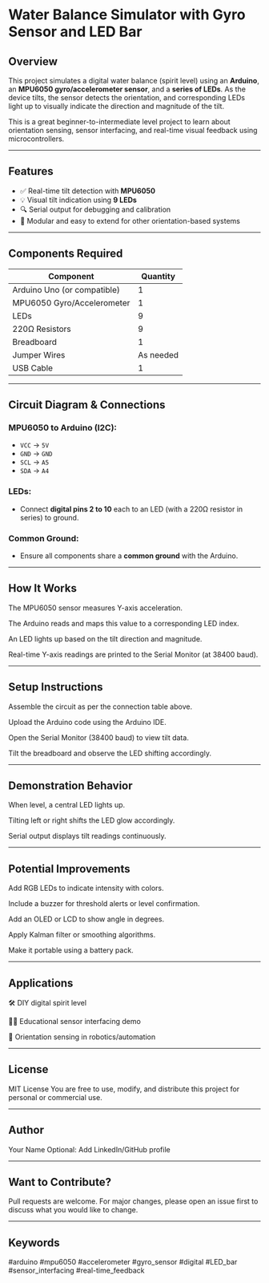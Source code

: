 # Water Balance Simulator with Gyro Sensor and LED Bar

## Overview
This project simulates a digital water balance (spirit level) using an **Arduino**, an **MPU6050 gyro/accelerometer sensor**, and a **series of LEDs**. As the device tilts, the sensor detects the orientation, and corresponding LEDs light up to visually indicate the direction and magnitude of the tilt.

This is a great beginner-to-intermediate level project to learn about orientation sensing, sensor interfacing, and real-time visual feedback using microcontrollers.

---

## Features
- ✅ Real-time tilt detection with **MPU6050**
- 💡 Visual tilt indication using **9 LEDs**
- 🔍 Serial output for debugging and calibration
- 🔄 Modular and easy to extend for other orientation-based systems

---

## Components Required
| Component                   | Quantity |
|----------------------------|----------|
| Arduino Uno (or compatible)| 1        |
| MPU6050 Gyro/Accelerometer | 1        |
| LEDs                       | 9        |
| 220Ω Resistors             | 9        |
| Breadboard                 | 1        |
| Jumper Wires               | As needed|
| USB Cable                  | 1        |

---

## Circuit Diagram & Connections

### MPU6050 to Arduino (I2C):
- `VCC` → `5V`
- `GND` → `GND`
- `SCL` → `A5`
- `SDA` → `A4`

### LEDs:
- Connect **digital pins 2 to 10** each to an LED (with a 220Ω resistor in series) to ground.

### Common Ground:
- Ensure all components share a **common ground** with the Arduino.

---

## How It Works
The MPU6050 sensor measures Y-axis acceleration.

The Arduino reads and maps this value to a corresponding LED index.

An LED lights up based on the tilt direction and magnitude.

Real-time Y-axis readings are printed to the Serial Monitor (at 38400 baud).

---

## Setup Instructions
Assemble the circuit as per the connection table above.

Upload the Arduino code using the Arduino IDE.

Open the Serial Monitor (38400 baud) to view tilt data.

Tilt the breadboard and observe the LED shifting accordingly.

---

## Demonstration Behavior
When level, a central LED lights up.

Tilting left or right shifts the LED glow accordingly.

Serial output displays tilt readings continuously.

---

## Potential Improvements
Add RGB LEDs to indicate intensity with colors.

Include a buzzer for threshold alerts or level confirmation.

Add an OLED or LCD to show angle in degrees.

Apply Kalman filter or smoothing algorithms.

Make it portable using a battery pack.

---

## Applications
🛠 DIY digital spirit level

🧑‍🏫 Educational sensor interfacing demo

🤖 Orientation sensing in robotics/automation

---

## License
MIT License
You are free to use, modify, and distribute this project for personal or commercial use.

---

## Author
Your Name
Optional: Add LinkedIn/GitHub profile

---

## Want to Contribute?
Pull requests are welcome. For major changes, please open an issue first to discuss what you would like to change.

---

## Keywords
#arduino #mpu6050 #accelerometer #gyro_sensor #digital #LED_bar #sensor_interfacing #real-time_feedback
